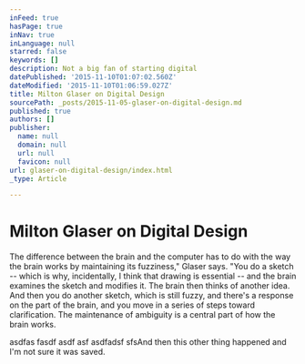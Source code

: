 ```yaml
---
inFeed: true
hasPage: true
inNav: true
inLanguage: null
starred: false
keywords: []
description: Not a big fan of starting digital
datePublished: '2015-11-10T01:07:02.560Z'
dateModified: '2015-11-10T01:06:59.027Z'
title: Milton Glaser on Digital Design
sourcePath: _posts/2015-11-05-glaser-on-digital-design.md
published: true
authors: []
publisher:
  name: null
  domain: null
  url: null
  favicon: null
url: glaser-on-digital-design/index.html
_type: Article

---
```

# Milton Glaser on Digital Design

The difference between the brain and the computer has to do with the way the brain works by maintaining its fuzziness," Glaser says. "You do a sketch -- which is why, incidentally, I think that drawing is essential -- and the brain examines the sketch and modifies it. The brain then thinks of another idea. And then you do another sketch, which is still fuzzy, and there's a response on the part of the brain, and you move in a series of steps toward clarification. The maintenance of ambiguity is a central part of how the brain works.

asdfas fasdf asdf asf asdfadsf sfsAnd then this other thing happened and I'm not sure it was saved.